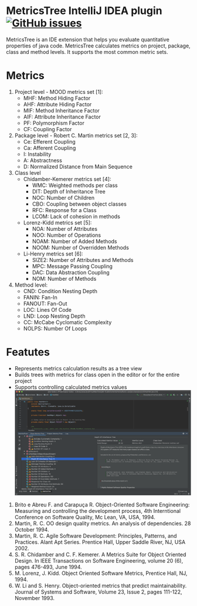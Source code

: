 # MetricsTree IntelliJ IDEA plugin [![GitHub issues](https://img.shields.io/github/issues/b333vv/metricstree)](https://github.com/b333vv/metricstree/issues)

MetricsTree is an IDE extension that helps you evaluate quantitative properties of java code. 
MetricsTree calculates metrics on project, package, class and method levels. 
It supports the most common metric sets.
# Metrics
1. Project level - MOOD metrics set [1]:  
    - MHF: Method Hiding Factor
    - AHF: Attribute Hiding Factor
    - MIF: Method Inheritance Factor
    - AIF: Attribute Inheritance Factor
    - PF: Polymorphism Factor
    - CF: Coupling Factor
2. Package level - Robert C. Martin metrics set [2, 3]:
    - Ce: Efferent Coupling
    - Ca: Afferent Coupling
    - I: Instability
    - A: Abstractness
    - D: Normalized Distance from Main Sequence
3. Class level
    - Chidamber-Kemerer metrics set [4]:
        - WMC: Weighted methods per class
        - DIT: Depth of Inheritance Tree
        - NOC: Number of Children
        - CBO: Coupling between object classes
        - RFC: Response for a Class
        - LCOM: Lack of cohesion in methods
    - Lorenz-Kidd metrics set [5]:
        - NOA: Number of Attributes
        - NOO: Number of Operations
        - NOAM: Number of Added Methods
        - NOOM: Number of Overridden Methods
    - Li-Henry metrics set [6]:
        - SIZE2: Number of Attributes and Methods
        - MPC: Message Passing Coupling
        - DAC: Data Abstraction Coupling
        - NOM: Number of Methods
4. Method level:
    - CND: Condition Nesting Depth
    - FANIN: Fan-In
    - FANOUT: Fan-Out
    - LOC: Lines Of Code
    - LND: Loop Nesting Depth
    - CC: McCabe Cyclomatic Complexity
    - NOLPS: Number Of Loops
# Featutes   
 - Represents metrics calculation results as a tree view
 - Builds trees with metrics for class open in the editor or for the entire project
 - Supports controlling calculated metrics values
  ![Image of MetricsTree](metrics-tree-example.png)      
1. Brito e Abreu F. and Carapuça R. Object-Oriented Software Engineering: Measuring and controlling the development process, 4th Interntional Conference on Software Quality, Mc Lean, VA, USA, 1994.
2. Martin, R. C. OO design quality metrics. An analysis of dependencies. 28 October 1994.
3. Martin, R. C. Agile Software Development: Principles, Patterns, and Practices. Alant Apt Series. Prentice Hall, Upper Saddle River, NJ, USA 2002.
4. S. R. Chidamber and C. F. Kemerer. A Metrics Suite for Object Oriented Design. In IEEE Transactions on Software Engineering, volume 20 (6), pages 476-493, June 1994.
5. M. Lorenz, J. Kidd. Object Oriented Software Metrics, Prentice Hall, NJ, 1994.
6. W. Li and S. Henry. Object-oriented metrics that predict maintainability. Journal of Systems and Software, Volume 23, Issue 2, pages 111-122, November 1993.